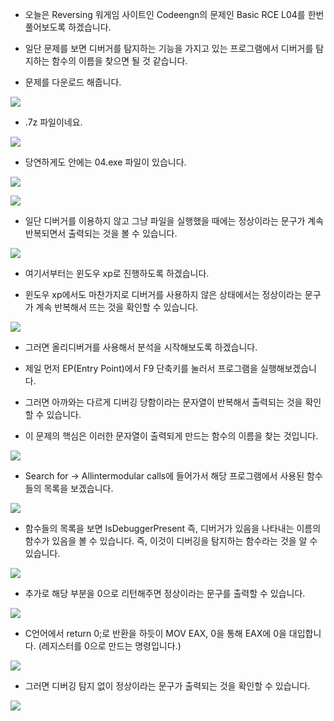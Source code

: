 - 오늘은 Reversing 워게임 사이트인 Codeengn의 문제인 Basic RCE L04를 한번 풀어보도록 하겠습니다.

- 일단 문제를 보면 디버거를 탐지하는 기능을 가지고 있는 프로그램에서 디버거를 탐지하는 함수의 이름을 찾으면 될 것 같습니다. 

- 문제를 다운로드 해줍니다.

![](https://images.velog.io/images/dsph9245/post/045bfea4-22fa-45d9-85e6-eceba38312e5/1.png)

- .7z 파일이네요.

![](https://images.velog.io/images/dsph9245/post/49baac75-8935-456d-b325-26b2b96e2253/2.png)

- 당연하게도 안에는 04.exe 파일이 있습니다.

![](https://images.velog.io/images/dsph9245/post/083f94c7-594d-4dea-8168-10130680da16/3.png)

![](https://images.velog.io/images/dsph9245/post/80f8d88c-5ff8-407e-88fb-6bae02026b6a/4.png)

- 일단 디버거를 이용하지 않고 그냥 파일을 실행했을 때에는 정상이라는 문구가 계속 반복되면서 출력되는 것을 볼 수 있습니다.

![](https://images.velog.io/images/dsph9245/post/30188983-4a9a-4989-8c3f-9b25f48036b2/5.png)

- 여기서부터는 윈도우 xp로 진행하도록 하겠습니다.

- 윈도우 xp에서도 마찬가지로 디버거를 사용하지 않은 상태에서는 정상이라는 문구가 계속 반복해서 뜨는 것을 확인할 수 있습니다.

![](https://images.velog.io/images/dsph9245/post/65beddf2-234a-47a4-a420-e1d20b8664a6/1.PNG)

- 그러면 올리디버거를 사용해서 분석을 시작해보도록 하겠습니다.

- 제일 먼저 EP(Entry Point)에서 F9 단축키를 눌러서 프로그램을 실행해보겠습니다.

- 그러면 아까와는 다르게 디버깅 당함이라는 문자열이 반복해서 출력되는 것을 확인할 수 있습니다. 

- 이 문제의 핵심은 이러한 문자열이 출력되게 만드는 함수의 이름을 찾는 것입니다.

![](https://images.velog.io/images/dsph9245/post/9be46fc0-81fb-4328-b496-f7b1951eb04c/2.PNG)

- Search for -> Allintermodular calls에 들어가서 해당 프로그램에서 사용된 함수들의 목록을 보겠습니다.

![](https://images.velog.io/images/dsph9245/post/7d7852ad-05a9-47d3-995b-e9b432d3efc8/3.PNG)

- 함수들의 목록을 보면 IsDebuggerPresent 즉, 디버거가 있음을 나타내는 이름의 함수가 있음을 볼 수 있습니다. 즉, 이것이 디버깅을 탐지하는 함수라는 것을 알 수 있습니다.

![](https://images.velog.io/images/dsph9245/post/76797673-82ec-4bb9-8ea1-c9d85cbacecb/4.PNG)

- 추가로 해당 부분을 0으로 리턴해주면 정상이라는 문구를 출력할 수 있습니다.

![](https://images.velog.io/images/dsph9245/post/bbcc9fcb-2860-49fe-947b-ece079a96148/5-1.PNG)

- C언어에서 return 0;로 반환을 하듯이 MOV EAX, 0을 통해 EAX에 0을 대입합니다. (레지스터를 0으로 만드는 명령입니다.)

![](https://images.velog.io/images/dsph9245/post/1418d2c4-a68c-497b-a407-c79b33d1e8ce/5-2.PNG)

- 그러면 디버깅 탐지 없이 정상이라는 문구가 출력되는 것을 확인할 수 있습니다.

![](https://images.velog.io/images/dsph9245/post/51cc9f21-3eab-4431-b969-27b43fbea640/6.PNG)

